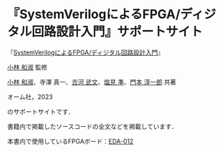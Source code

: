 # 『SystemVerilogによるFPGA/ディジタル回路設計入門』サポートサイト

『[SystemVerilogによるFPGA/ディジタル回路設計入門]』

[小林 和淑] 監修

[小林 和淑]、寺澤 真一、[𠮷河 武文]、[塩見 準]、[門本 淳一郎] 共著

オーム社，2023

のサポートサイトです．

書籍内で掲載したソースコードの全文などを掲載しています．

本書内で使用しているFPGAボード：[EDA-012]


[SystemVerilogによるFPGA/ディジタル回路設計入門]: https://www.ohmsha.co.jp/book/9784274231018/
[小林 和淑]: https://sites.google.com/view/kazutoshikobayashi/
[𠮷河 武文]: https://tiwata53.wixsite.com/my-site
[塩見 準]: http://www-ise3.ist.osaka-u.ac.jp/%e3%83%a1%e3%83%b3%e3%83%90%e3%83%bc/%e5%87%86%e6%95%99%e6%8e%88%ef%bc%9a%e5%a1%a9%e8%a6%8b-%e6%ba%96/
[門本 淳一郎]: https://www.u-tokyo.ac.jp/focus/ja/people/k0001_03866.html
[EDA-012]: https://www.hdl.co.jp/ftpdata/EDA-012/
